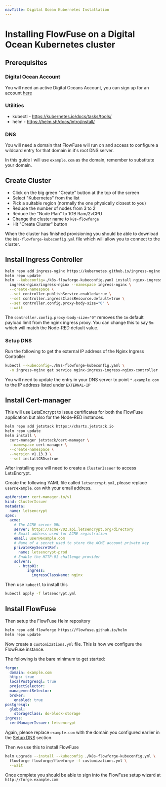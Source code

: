 ```yaml
---
navTitle: Digital Ocean Kubernetes Installation
---
```


# Installing FlowFuse on a Digital Ocean Kubernetes cluster

## Prerequisites

### Digital Ocean Account

You will need an active Digital Oceans Account, you can sign up
for an account [here](https://cloud.digitalocean.com/registrations/new)

### Utilities

- kubectl - https://kubernetes.io/docs/tasks/tools/
- helm - https://helm.sh/docs/intro/install/

### DNS

You will need a domain that FlowFuse will run on and access to configure
a wildcard entry for that domain in it's root DNS server.

In this guide I will use `example.com` as the domain, remember to substitute your domain.

## Create Cluster

- Click on the big green "Create" button at the top of the screen
- Select "Kubernetes" from the list
- Pick a suitable region (normally the one physically closest to you)
- Reduce the number of nodes from 3 to 2
- Reduce the "Node Plan" to 1GB Ram/2vCPU
- Change the cluster name to `k8s-flowforge`
- Hit "Create Cluster" button

When the cluster has finished provisioning you should be able to download
the `k8s-flowforge-kubeconfig.yml` file which will allow you to connect to the cluster.

## Install Ingress Controller

```bash
helm repo add ingress-nginx https://kubernetes.github.io/ingress-nginx
helm repo update
helm --kubeconfig=./k8s-flowforge-kubeconfig.yaml install nginx-ingress \
  ingress-nginx/ingress-nginx --namespace ingress-nginx \
  --create-namespace \
  --set controller.publishService.enabled=true \
  --set controller.ingressClassResource.default=true \
  --set controller.config.proxy-body-size="0" \
  --wait

```

The `controller.config.proxy-body-size="0"` removes the `1m` default payload limit 
from the nginx ingress proxy. You can change this to say `5m` which will match the 
Node-RED default value.

### Setup DNS

Run the following to get the external IP address of the Nginx Ingress 
Controller

```bash
kubectl --kubeconfig=./k8s-flowforge-kubeconfig.yaml \
  -n ingress-nginx get service nginx-ingress-ingress-nginx-controller
```

You will need to update the entry in your DNS server to point 
`*.example.com` to the IP address listed under `EXTERNAL-IP`

## Install Cert-manager

This will use LetsEncrypt to issue certificates for both the FlowFuse application
but also for the Node-RED instances.

```bash
helm repo add jetstack https://charts.jetstack.io
helm repo update
helm install \
  cert-manager jetstack/cert-manager \
  --namespace cert-manager \
  --create-namespace \
  --version v1.13.3 \
  --set installCRDs=true
```

After installing you will need to create a `ClusterIssuer` to access LetsEncrypt.

Create the following YAML file called `letsencrypt.yml`, please replace 
`user@example.com` with your email address.

```yaml
apiVersion: cert-manager.io/v1
kind: ClusterIssuer
metadata:
  name: letsencrypt
spec:
  acme:
    # The ACME server URL
    server: https://acme-v02.api.letsencrypt.org/directory
    # Email address used for ACME registration
    email: user@example.com
    # Name of a secret used to store the ACME account private key
    privateKeySecretRef:
      name: letsencrypt-prod
    # Enable the HTTP-01 challenge provider
    solvers:
      - http01:
          ingress:
            ingressClassName: nginx
```

Then use `kubectl` to install this

```bash
kubectl apply -f letsencrypt.yml
```

## Install FlowFuse

Then setup the FlowFuse Helm repository

```bash
helm repo add flowforge https://flowfuse.github.io/helm
helm repo update
```

Now create a `customizations.yml` file. This is how we configure the 
FlowFuse instance.

The following is the bare minimum to get started:

```yaml
forge:
  domain: example.com
  https: true
  localPostgresql: true
  projectSelector: 
  managementSelector: 
  broker:
    enabled: true
postgresql:
  global:
    storageClass: do-block-storage
ingress:
  certManagerIssuer: letsencrypt
```

Again, please replace `example.com` with the domain you configured
earlier in the [Setup DNS](#setup-dns) section

Then we use this to install FlowFuse

```bash
helm upgrade --install --kubeconfig ./k8s-flowforge-kubeconfig.yml \
  flowforge flowforge/flowforge -f customizations.yml \
  --wait
```

Once complete you should be able to sign into the FlowFuse setup wizard 
at `http://forge.example.com`
